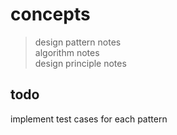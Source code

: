 # concepts
> design pattern notes  
> algorithm notes  
> design principle notes

## todo
implement test cases for each pattern
